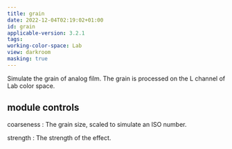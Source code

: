 ```yaml
---
title: grain
date: 2022-12-04T02:19:02+01:00
id: grain
applicable-version: 3.2.1
tags:
working-color-space: Lab
view: darkroom
masking: true
---
```


Simulate the grain of analog film. The grain is processed on the L channel of Lab color space.

## module controls

coarseness
: The grain size, scaled to simulate an ISO number.

strength
: The strength of the effect.
